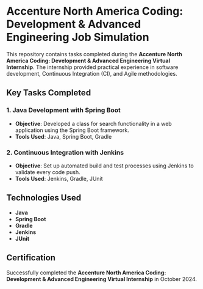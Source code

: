 # Accenture North America Coding: Development & Advanced Engineering Job Simulation

This repository contains tasks completed during the **Accenture North America Coding: Development & Advanced Engineering Virtual Internship**. The internship provided practical experience in software development, Continuous Integration (CI), and Agile methodologies.

## Key Tasks Completed

### 1. Java Development with Spring Boot
- **Objective**: Developed a class for search functionality in a web application using the Spring Boot framework.
- **Tools Used**: Java, Spring Boot, Gradle

### 2. Continuous Integration with Jenkins
- **Objective**: Set up automated build and test processes using Jenkins to validate every code push.
- **Tools Used**: Jenkins, Gradle, JUnit

## Technologies Used
- **Java**
- **Spring Boot**
- **Gradle**
- **Jenkins**
- **JUnit**

## Certification
Successfully completed the **Accenture North America Coding: Development & Advanced Engineering Virtual Internship** in October 2024.
